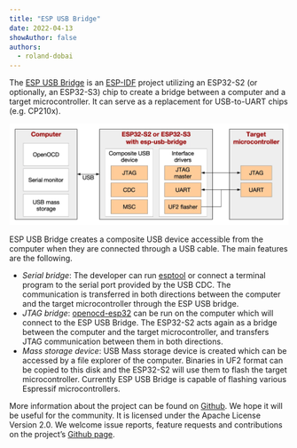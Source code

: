 ```yaml
---
title: "ESP USB Bridge"
date: 2022-04-13
showAuthor: false
authors: 
  - roland-dobai
---
```

The [ESP USB Bridge](https://github.com/espressif/esp-usb-bridge) is an [ESP-IDF](https://github.com/espressif/esp-idf) project utilizing an ESP32-S2 (or optionally, an ESP32-S3) chip to create a bridge between a computer and a target microcontroller. It can serve as a replacement for USB-to-UART chips (e.g. CP210x).

![](img/esp-1.webp)

ESP USB Bridge creates a composite USB device accessible from the computer when they are connected through a USB cable. The main features are the following.

- *Serial bridge*: The developer can run [esptool](https://github.com/espressif/esptool) or connect a terminal program to the serial port provided by the USB CDC. The communication is transferred in both directions between the computer and the target microcontroller through the ESP USB bridge.
- *JTAG bridge*: [openocd-esp32](https://github.com/espressif/openocd-esp32) can be run on the computer which will connect to the ESP USB Bridge. The ESP32-S2 acts again as a bridge between the computer and the target microcontroller, and transfers JTAG communication between them in both directions.
- *Mass storage device*: USB Mass storage device is created which can be accessed by a file explorer of the computer. Binaries in UF2 format can be copied to this disk and the ESP32-S2 will use them to flash the target microcontroller. Currently ESP USB Bridge is capable of flashing various Espressif microcontrollers.

More information about the project can be found on [Github](https://github.com/espressif/esp-usb-bridge). We hope it will be useful for the community. It is licensed under the Apache License Version 2.0. We welcome issue reports, feature requests and contributions on the project’s [Github page](https://github.com/espressif/esp-usb-bridge).
